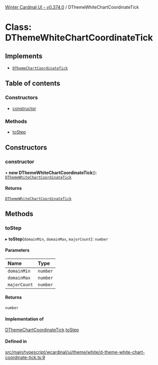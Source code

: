 [Winter Cardinal UI - v0.374.0](../index.md) / DThemeWhiteChartCoordinateTick

# Class: DThemeWhiteChartCoordinateTick

## Implements

- [`DThemeChartCoordinateTick`](../interfaces/DThemeChartCoordinateTick.md)

## Table of contents

### Constructors

- [constructor](DThemeWhiteChartCoordinateTick.md#constructor)

### Methods

- [toStep](DThemeWhiteChartCoordinateTick.md#tostep)

## Constructors

### constructor

• **new DThemeWhiteChartCoordinateTick**(): [`DThemeWhiteChartCoordinateTick`](DThemeWhiteChartCoordinateTick.md)

#### Returns

[`DThemeWhiteChartCoordinateTick`](DThemeWhiteChartCoordinateTick.md)

## Methods

### toStep

▸ **toStep**(`domainMin`, `domainMax`, `majorCount`): `number`

#### Parameters

| Name | Type |
| :------ | :------ |
| `domainMin` | `number` |
| `domainMax` | `number` |
| `majorCount` | `number` |

#### Returns

`number`

#### Implementation of

[DThemeChartCoordinateTick](../interfaces/DThemeChartCoordinateTick.md).[toStep](../interfaces/DThemeChartCoordinateTick.md#tostep)

#### Defined in

[src/main/typescript/wcardinal/ui/theme/white/d-theme-white-chart-coordinate-tick.ts:9](https://github.com/winter-cardinal/winter-cardinal-ui/blob/v0.310.1/src/main/typescript/wcardinal/ui/theme/white/d-theme-white-chart-coordinate-tick.ts#L9)
